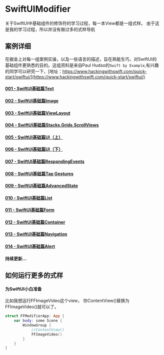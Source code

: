 # SwiftUIModifier
关于SwiftUI中基础组件的修饰符的学习过程，每一本View都是一组式样。
由于这是我的学习过程，所以并没有做过多的式样导航

## 案例详细
在掘金上对每一组案例实操，以及一些语言的描述，旨在熟能生巧，对SwiftUI的基础组件更熟悉的目的。这组资料是来自Paul Hudso的`Swift by Example`,有兴趣的同学可以研究一下，[地址：https://www.hackingwithswift.com/quick-start/swiftui/](https://www.hackingwithswift.com/quick-start/swiftui/)

#### [001 - SwiftUI基础篇Text](https://juejin.cn/post/7254472309283995707)

#### [002 - SwiftUI基础篇Image](https://juejin.cn/post/7255149657768230967)

#### [003 - SwiftUI基础篇ViewLayout](https://juejin.cn/post/7256975111563116601)

#### [004 - SwiftUI基础篇Stacks,Grids,ScrollViews](https://juejin.cn/post/7258149598031298615)

#### [005 - SwiftUI基础篇UI（上）](https://juejin.cn/post/7260016275299614777)

#### [006 - SwiftUI基础篇UI（下）](https://juejin.cn/post/7260149868781371453)

#### [007 - SwiftUI基础篇RespondingEvents](https://juejin.cn/post/7262640420470734909)

#### [008 - SwiftUI基础篇Tap Gestures](https://juejin.cn/post/7263125158948094012)

#### [009 - SwiftUI基础篇AdvancedState](https://juejin.cn/post/7263726955600887867)

#### [010 - SwiftUI基础篇List](https://juejin.cn/post/7265153693140713511)

#### [011 - SwiftUI基础篇Form](https://juejin.cn/post/7265673876033093695)

#### [012 - SwiftUI基础篇Container](https://juejin.cn/spost/7266455050632855571)

#### [013 - SwiftUI基础篇Navigation](https://juejin.cn/post/7267719499019862052)

#### [014 - SwiftUI基础篇Alert](https://juejin.cn/post/7268112661472198668)

#### 持续更新...

## 如何运行更多的式样

#### 为SwiftUI小白准备
比如我想运行FFImageVideo这个view， 你ContentView()替换为FFImageVideo()就可以了。
```Swift
struct FFModifierApp: App {
    var body: some Scene {
        WindowGroup {
            //ContentView()
            FFImageVideo()
        }
    }
}
```
